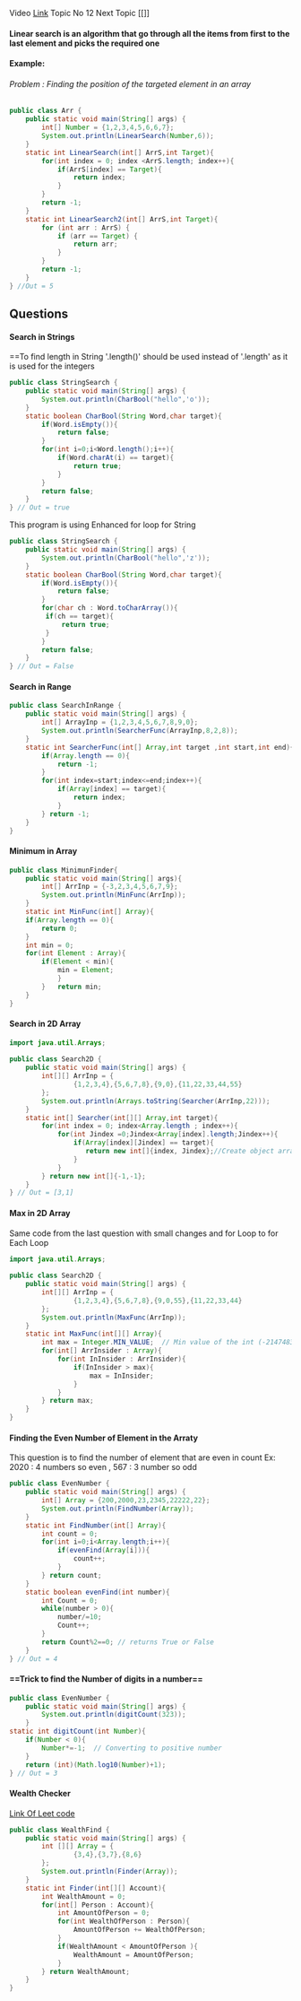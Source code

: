 Video [Link](https://youtu.be/_HRA37X8N_Q?si=AQPhBYGY5ZS9C6yT)
Topic No 12
Next Topic [[]]

#### Linear search is an algorithm that go through all the items from first to the last element and picks the required one

#### Example:

###### Problem : Finding the position of the targeted element in an array

```Java
public class Arr {  
    public static void main(String[] args) {  
        int[] Number = {1,2,3,4,5,6,6,7};  
        System.out.println(LinearSearch(Number,6));  
    }  
    static int LinearSearch(int[] ArrS,int Target){  
        for(int index = 0; index <ArrS.length; index++){  
            if(ArrS[index] == Target){  
                return index;  
            }  
        }  
        return -1;  
    }  
    static int LinearSearch2(int[] ArrS,int Target){  
        for (int arr : ArrS) {  
            if (arr == Target) {  
                return arr;  
            }  
        }  
        return -1;  
    }  
} //Out = 5
```

## Questions

#### Search in Strings

==To find length in String '.length()' should be used instead of '.length' as it is used for the integers 

```Java
public class StringSearch {  
    public static void main(String[] args) {  
        System.out.println(CharBool("hello",'o'));  
    }  
    static boolean CharBool(String Word,char target){  
        if(Word.isEmpty()){
            return false;
        }
        for(int i=0;i<Word.length();i++){
            if(Word.charAt(i) == target){  
                return true;  
            }
        }
        return false;
    }  
} // Out = true
```

This program is using Enhanced for loop for String
```Java
public class StringSearch {  
    public static void main(String[] args) {  
        System.out.println(CharBool("hello",'z'));  
    }  
    static boolean CharBool(String Word,char target){  
        if(Word.isEmpty()){  
            return false;  
        }  
        for(char ch : Word.toCharArray()){  
         if(ch == target){  
             return true;  
         }  
        }  
        return false;  
    }  
} // Out = False
```


#### Search in Range

```Java
public class SearchInRange {  
    public static void main(String[] args) {  
        int[] ArrayInp = {1,2,3,4,5,6,7,8,9,0};  
        System.out.println(SearcherFunc(ArrayInp,8,2,8));  
    }  
    static int SearcherFunc(int[] Array,int target ,int start,int end){  
        if(Array.length == 0){  
            return -1;  
        }  
        for(int index=start;index<=end;index++){  
            if(Array[index] == target){  
                return index;  
            }  
        } return -1;  
    }  
}
```


#### Minimum in Array
```Java
public class MinimunFinder{
	public static void main(String[] args){
		int[] ArrInp = {-3,2,3,4,5,6,7,9};
		System.out.println(MinFunc(ArrInp));
	}
	static int MinFunc(int[] Array){
	if(Array.length == 0){
		return 0;
	}
	int min = 0;
	for(int Element : Array){
		if(Element < min){
			min = Element;
			}
		} 	return min;
	}
}
```

####  Search in 2D Array 
```Java
import java.util.Arrays;  
  
public class Search2D {  
    public static void main(String[] args) {  
        int[][] ArrInp = {  
                {1,2,3,4},{5,6,7,8},{9,0},{11,22,33,44,55}  
        };  
        System.out.println(Arrays.toString(Searcher(ArrInp,22)));  
    }  
    static int[] Searcher(int[][] Array,int target){  
        for(int index = 0; index<Array.length ; index++){  
            for(int Jindex =0;Jindex<Array[index].length;Jindex++){  
                if(Array[index][Jindex] == target){  
                   return new int[]{index, Jindex};//Create object array then return it 
                }  
            }  
        } return new int[]{-1,-1};  
    }  
} // Out = [3,1]
```

#### Max in 2D Array

Same code from the last question with small changes and for Loop to for Each Loop
```Java
import java.util.Arrays;  
  
public class Search2D {  
    public static void main(String[] args) {  
        int[][] ArrInp = {  
                {1,2,3,4},{5,6,7,8},{9,0,55},{11,22,33,44}  
        };  
        System.out.println(MaxFunc(ArrInp));  
    }  
    static int MaxFunc(int[][] Array){  
        int max = Integer.MIN_VALUE;  // Min value of the int (-2147483647) 
        for(int[] ArrInsider : Array){  
            for(int InInsider : ArrInsider){  
                if(InInsider > max){  
                    max = InInsider;  
                }  
            }  
        } return max;  
    }  
}
```

#### Finding the Even Number of Element in the Arraty

This question is to find the number of element that are even in count 
Ex: 2020 : 4 numbers so even , 567 : 3 number so odd

```Java
public class EvenNumber {  
    public static void main(String[] args) {  
        int[] Array = {200,2000,23,2345,22222,22};  
        System.out.println(FindNumber(Array));  
    }  
    static int FindNumber(int[] Array){  
        int count = 0;  
        for(int i=0;i<Array.length;i++){  
            if(evenFind(Array[i])){  
                count++;  
            }  
        } return count;  
    }  
    static boolean evenFind(int number){  
        int Count = 0;  
        while(number > 0){  
            number/=10;  
            Count++;  
        }  
        return Count%2==0; // returns True or False
    }  
} // Out = 4 
```

#### ==Trick to find the Number of digits in a number==

```Java
public class EvenNumber {  
    public static void main(String[] args) {   
        System.out.println(digitCount(323));  
    }
static int digitCount(int Number){  
    if(Number < 0){  
        Number*=-1;  // Converting to positive number
    }  
    return (int)(Math.log10(Number)+1);  
} // Out = 3
```

#### Wealth Checker

[Link Of Leet code](https://leetcode.com/problems/richest-customer-wealth)

```Java
public class WealthFind {  
    public static void main(String[] args) {  
        int [][] Array = {  
                {3,4},{3,7},{8,6}  
        };  
        System.out.println(Finder(Array));  
    }  
    static int Finder(int[][] Account){  
        int WealthAmount = 0;  
        for(int[] Person : Account){  
            int AmountOfPerson = 0;  
            for(int WealthOfPerson : Person){  
                AmountOfPerson += WealthOfPerson;  
            }  
            if(WealthAmount < AmountOfPerson ){  
                WealthAmount = AmountOfPerson;  
            }  
        } return WealthAmount;  
    }  
}
```

